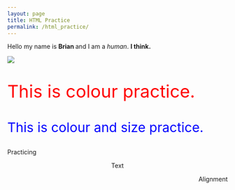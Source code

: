 ```yaml
---
layout: page
title: HTML Practice
permalink: /html_practice/
---
```

<html>
<p>Hello my name is <strong>Brian </strong>and I am a <em>human</em>.
<strong>I think.</strong></p>

<a href="http://cactus-code.tk/">
  <img src="https://static.esea.net/global/images/users/1029564.1472750402.png" />
  </a>
  <p style="color:red; font-size:40px">This is colour practice.</p>
  <p style="color:blue; font-size:30px">This is colour and size practice.</p>
  
  <p style="text-align: left">Practicing</p>
  <p style="text-align: center">Text</p>
  <p style="text-align: right">Alignment</p>
  </html>
